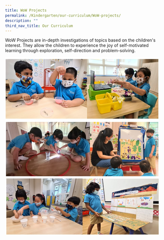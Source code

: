 ```yaml
---
title: WoW Projects
permalink: /Kindergarten/our-curriculum/WoW-projects/
description: ""
third_nav_title: Our Curriculum
---
```



WoW Projects are in-depth investigations of topics based on the children's interest. They allow the children to experience the joy of self-motivated learning through exploration, self-direction and problem-solving.

![](/images/MK/wow%201.jpg)
![](/images/MK/wow%202.jpg)
![](/images/MK/wow%203.jpg)